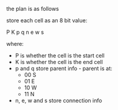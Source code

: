 the plan is as follows

store each cell as an 8 bit value:

   P   K   p   q   n   e   w   s

where:
* P is whether the cell is the start cell
* K is whether the cell is the end cell
* p and q store parent info - parent is at:
  - 00 S
  - 01 E
  - 10 W
  - 11 N
* n, e, w and s store connection info

